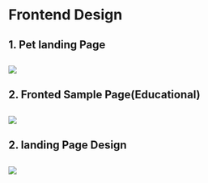 <h1>Frontend Design</h1>
<h2>1. Pet landing Page<h2>
  <a href="https://github.com/99monisha/simple-frontend-design/tree/main/design_1">
  <img src="https://github.com/99monisha/simple-frontend-design/blob/main/design_1/images/final%20output.png"/></a>
  <h2>2. Fronted Sample Page(Educational)<h2>
    <a href="https://github.com/99monisha/simple-frontend-design/tree/main/design_2">
<img src="https://github.com/99monisha/simple-frontend-design/blob/main/design_2/images/finalop.png"/></a>
  <h2>2. landing Page Design<h2><a href="https://github.com/99monisha/simple-frontend-design/tree/main/design3">
     <img src="https://github.com/99monisha/simple-frontend-design/blob/main/design3/images/finalop%201.png"/></a>
    
